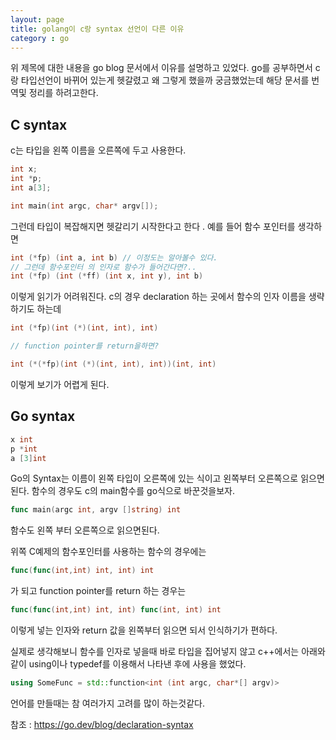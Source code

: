 ```yaml
---
layout: page
title: golang이 c랑 syntax 선언이 다른 이유
category : go
---
```


 위 제목에 대한 내용을 go blog 문서에서 이유를 설명하고 있었다. go를 공부하면서 c랑 타입선언이 바뀌어 있는게 헷갈렸고 왜 그렇게 했을까 궁금했었는데 해당 문서를 번역및 정리를 하려고한다.

## C syntax

c는 타입을 왼쪽 이름을 오른쪽에 두고 사용한다.

``` c
int x;
int *p;
int a[3];

int main(int argc, char* argv[]);
```

그런데 타입이 복잡해지면 헷갈리기 시작한다고 한다 . 예를 들어 함수 포인터를 생각하면 

```c
int (*fp) (int a, int b) // 이정도는 알아볼수 있다.
// 그런데 함수포인터 의 인자로 함수가 들어간다면?..
int (*fp) (int (*ff) (int x, int y), int b)
```

이렇게 읽기가 어려워진다. c의 경우 declaration 하는 곳에서 함수의 인자 이름을 생략하기도 하는데 

```c
int (*fp)(int (*)(int, int), int)

// function pointer를 return을하면?

int (*(*fp)(int (*)(int, int), int))(int, int)
```

이렇게 보기가 어렵게 된다.

## Go syntax

```go
x int
p *int
a [3]int
```

Go의 Syntax는 이름이 왼쪽 타입이 오른쪽에 있는 식이고 왼쪽부터 오른쪽으로 읽으면 된다.
함수의 경우도 c의 main함수를 go식으로 바꾼것을보자.

```go
func main(argc int, argv []string) int 
```
함수도 왼쪽 부터 오른쪽으로 읽으면된다.

위쪽 C예제의 함수포인터를 사용하는 함수의 경우에는 

```go
func(func(int,int) int, int) int
```
가 되고 function pointer를 return 하는 경우는

```go
func(func(int,int) int, int) func(int, int) int
```

이렇게 넣는 인자와 return 값을 왼쪽부터 읽으면 되서 인식하기가 편하다.


실제로 생각해보니 함수를 인자로 넣을때 바로 타입을 집어넣지 않고 c++에서는 아래와 같이 using이나 typedef를 이용해서 나타낸 후에 사용을 했었다.
```c++
using SomeFunc = std::function<int (int argc, char*[] argv)>
```

언어를 만들때는 참 여러가지 고려를 많이 하는것같다.


참조 : https://go.dev/blog/declaration-syntax